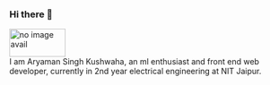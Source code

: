 ### Hi there 👋

<!--
**aryamanprince/aryamanprince** is a ✨ _special_ ✨ repository because its `README.md` (this file) appears on your GitHub profile.

Here are some ideas to get you started:

- 🔭 I’m currently working on ...
- 🌱 I’m currently learning ...
- 👯 I’m looking to collaborate on ...
- 🤔 I’m looking for help with ...
- 💬 Ask me about ...
- 📫 How to reach me: ...
- 😄 Pronouns: ...
- ⚡ Fun fact: ...
-->

<img src="http://wiredsoft.org/BlogImage/ML.jpg" alt="no image avail" width="100px" height="50px" float="right"/>
<div position="relative">
    I am Aryaman Singh Kushwaha, an ml enthusiast and front end web developer, currently in 2nd year electrical engineering at NIT Jaipur.
</div>
